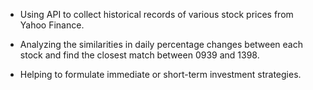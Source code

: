 - Using API to collect historical records of various stock prices from Yahoo Finance. 

- Analyzing the similarities in daily percentage changes between each stock and find the closest match between 0939 and 1398. 

- Helping to formulate immediate or short-term investment strategies.
